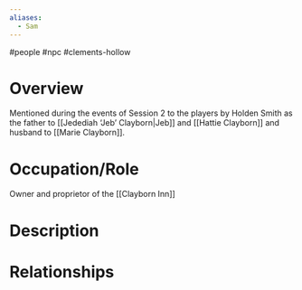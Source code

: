 ```yaml
---
aliases:
  - Sam
---
```

#people #npc #clements-hollow 

# Overview
Mentioned during the events of Session 2 to the players by Holden Smith as the father to [[Jedediah ‘Jeb’ Clayborn|Jeb]] and [[Hattie Clayborn]] and husband to [[Marie Clayborn]].

# Occupation/Role
Owner and proprietor of the [[Clayborn Inn]]

# Description

# Relationships
